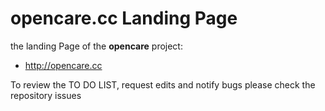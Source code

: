 # opencare.cc Landing Page

the landing Page of the **opencare** project:

- http://opencare.cc

To review the TO DO LIST, request edits and notify bugs please check the repository issues
